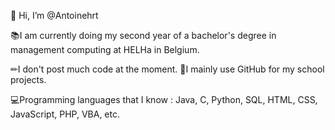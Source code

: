 👋 Hi, I’m @Antoinehrt

📚I am currently doing my second year of a bachelor's degree in management computing at HELHa in Belgium.

✏I don't post much code at the moment.
🏫I mainly use GitHub for my school projects.

💻Programming languages that I know : Java, C, Python, SQL, HTML, CSS, JavaScript, PHP, VBA, etc.
